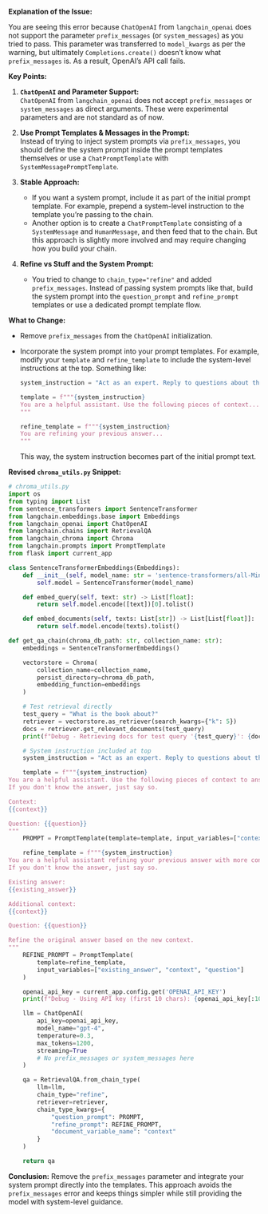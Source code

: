 **Explanation of the Issue:**

You are seeing this error because `ChatOpenAI` from `langchain_openai` does not support the parameter `prefix_messages` (or `system_messages`) as you tried to pass. This parameter was transferred to `model_kwargs` as per the warning, but ultimately `Completions.create()` doesn’t know what `prefix_messages` is. As a result, OpenAI’s API call fails.

**Key Points:**

1. **`ChatOpenAI` and Parameter Support:**  
   `ChatOpenAI` from `langchain_openai` does not accept `prefix_messages` or `system_messages` as direct arguments. These were experimental parameters and are not standard as of now.

2. **Use Prompt Templates & Messages in the Prompt:**  
   Instead of trying to inject system prompts via `prefix_messages`, you should define the system prompt inside the prompt templates themselves or use a `ChatPromptTemplate` with `SystemMessagePromptTemplate`.

3. **Stable Approach:**
   - If you want a system prompt, include it as part of the initial prompt template. For example, prepend a system-level instruction to the template you’re passing to the chain.
   - Another option is to create a `ChatPromptTemplate` consisting of a `SystemMessage` and `HumanMessage`, and then feed that to the chain. But this approach is slightly more involved and may require changing how you build your chain.
   
4. **Refine vs Stuff and the System Prompt:**
   - You tried to change to `chain_type="refine"` and added `prefix_messages`. Instead of passing system prompts like that, build the system prompt into the `question_prompt` and `refine_prompt` templates or use a dedicated prompt template flow.

**What to Change:**

- Remove `prefix_messages` from the `ChatOpenAI` initialization.  
- Incorporate the system prompt into your prompt templates. For example, modify your `template` and `refine_template` to include the system-level instructions at the top. Something like:

  ```python
  system_instruction = "Act as an expert. Reply to questions about this document. Self-reflect on your answers."

  template = f"""{system_instruction}
  You are a helpful assistant. Use the following pieces of context...
  """
  
  refine_template = f"""{system_instruction}
  You are refining your previous answer...
  """
  ```

  This way, the system instruction becomes part of the initial prompt text.

**Revised `chroma_utils.py` Snippet:**

```python
# chroma_utils.py
import os
from typing import List
from sentence_transformers import SentenceTransformer
from langchain.embeddings.base import Embeddings
from langchain_openai import ChatOpenAI
from langchain.chains import RetrievalQA
from langchain_chroma import Chroma
from langchain.prompts import PromptTemplate
from flask import current_app

class SentenceTransformerEmbeddings(Embeddings):
    def __init__(self, model_name: str = 'sentence-transformers/all-MiniLM-L6-v2'):
        self.model = SentenceTransformer(model_name)

    def embed_query(self, text: str) -> List[float]:
        return self.model.encode([text])[0].tolist()

    def embed_documents(self, texts: List[str]) -> List[List[float]]:
        return self.model.encode(texts).tolist()

def get_qa_chain(chroma_db_path: str, collection_name: str):
    embeddings = SentenceTransformerEmbeddings()

    vectorstore = Chroma(
        collection_name=collection_name,
        persist_directory=chroma_db_path,
        embedding_function=embeddings
    )

    # Test retrieval directly
    test_query = "What is the book about?"
    retriever = vectorstore.as_retriever(search_kwargs={"k": 5})
    docs = retriever.get_relevant_documents(test_query)
    print(f"Debug - Retrieving docs for test query '{test_query}': {docs}")

    # System instruction included at top
    system_instruction = "Act as an expert. Reply to questions about this document. Self-reflect on your answers."

    template = f"""{system_instruction}
You are a helpful assistant. Use the following pieces of context to answer the question at the end.
If you don't know the answer, just say so.

Context:
{{context}}

Question: {{question}}
"""
    PROMPT = PromptTemplate(template=template, input_variables=["context", "question"])

    refine_template = f"""{system_instruction}
You are a helpful assistant refining your previous answer with more context.
If you don't know the answer, just say so.

Existing answer:
{{existing_answer}}

Additional context:
{{context}}

Question: {{question}}

Refine the original answer based on the new context.
"""
    REFINE_PROMPT = PromptTemplate(
        template=refine_template,
        input_variables=["existing_answer", "context", "question"]
    )

    openai_api_key = current_app.config.get('OPENAI_API_KEY')
    print(f"Debug - Using API key (first 10 chars): {openai_api_key[:10] if openai_api_key else 'None'}")

    llm = ChatOpenAI(
        api_key=openai_api_key,
        model_name="gpt-4",
        temperature=0.3,
        max_tokens=1200,
        streaming=True
        # No prefix_messages or system_messages here
    )

    qa = RetrievalQA.from_chain_type(
        llm=llm,
        chain_type="refine",
        retriever=retriever,
        chain_type_kwargs={
            "question_prompt": PROMPT,
            "refine_prompt": REFINE_PROMPT,
            "document_variable_name": "context"
        }
    )

    return qa
```

**Conclusion:**
Remove the `prefix_messages` parameter and integrate your system prompt directly into the templates. This approach avoids the `prefix_messages` error and keeps things simpler while still providing the model with system-level guidance.